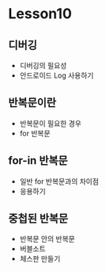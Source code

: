 # Lesson10

## 디버깅
- 디버깅의 필요성
- 안드로이드 Log 사용하기

## 반복문이란
- 반복문이 필요한 경우
- for 반복문

## for-in 반복문
- 일반 for 반복문과의 차이점
- 응용하기

## 중첩된 반복문
- 반복문 안의 반복문
- 버블소트
- 체스판 만들기
